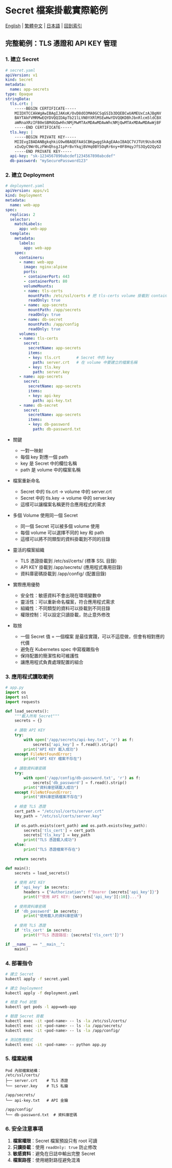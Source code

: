 # Secret 檔案掛載實際範例

[English](../en/41_secret_file_mount_example.md) | [繁體中文](../zh-tw/41_secret_file_mount_example.md) | [日本語](../ja/41_secret_file_mount_example.md) | [回到索引](../README.md)

## 完整範例：TLS 憑證和 API KEY 管理

### 1. 建立 Secret

```yaml
# secret.yaml
apiVersion: v1
kind: Secret
metadata:
  name: app-secrets
type: Opaque
stringData:
  tls.crt: |
    -----BEGIN CERTIFICATE-----
    MIIDXTCCAkWgAwIBAgIJAKoK/OvD8dO3MA0GCSqGSIb3DQEBCwUAMEUxCzAJBgNV
    BAYTAkFVMRMwEQYDVQQIDApTb21lLVN0YXRlMSEwHwYDVQQKDBhJbnRlcm5ldCBX
    aWRnaXRzIFB0eSBMdGQwHhcNMjMwMTAxMDAwMDAwWhcNMjQwMTAxMDAwMDAwWjBF
    -----END CERTIFICATE-----
  tls.key: |
    -----BEGIN PRIVATE KEY-----
    MIIEvgIBADANBgkqhkiG9w0BAQEFAASCBKgwggSkAgEAAoIBAQC7VJTUt9Us8cKB
    xIuQyC9Wr0LzFWnQhsgJ1pPrBvYkqjBVHq0BYSOqRr6ny+0F8HqyJfS3QyQ2QyQ2
    -----END PRIVATE KEY-----
  api-key: "sk-1234567890abcdef1234567890abcdef"
  db-password: "mySecurePassword123"
```

### 2. 建立 Deployment

```yaml
# deployment.yaml
apiVersion: apps/v1
kind: Deployment
metadata:
  name: web-app
spec:
  replicas: 2
  selector:
    matchLabels:
      app: web-app
  template:
    metadata:
      labels:
        app: web-app
    spec:
      containers:
      - name: web-app
        image: nginx:alpine
        ports:
        - containerPort: 443
        - containerPort: 80
        volumeMounts:
        - name: tls-certs
          mountPath: /etc/ssl/certs # 把 tls-certs volume 掛載到 container 的 /etc/ssl/certs 目錄
          readOnly: true
        - name: app-secrets
          mountPath: /app/secrets
          readOnly: true
        - name: db-secret
          mountPath: /app/config
          readOnly: true
      volumes:
      - name: tls-certs
        secret:
          secretName: app-secrets
          items:
          - key: tls.crt       # Secret 中的 key
            path: server.crt   # 在 volume 中要建立的檔案名稱
          - key: tls.key
            path: server.key
      - name: app-secrets
        secret:
          secretName: app-secrets
          items:
          - key: api-key
            path: api-key.txt
      - name: db-secret
        secret:
          secretName: app-secrets
          items:
          - key: db-password
            path: db-password.txt
```
- 關鍵
  - 一對一映射
  - 每個 key 對應一個 path
  - key 是 Secret 中的欄位名稱
  - path 是 volume 中的檔案名稱

- 檔案重新命名
  - Secret 中的 tls.crt → volume 中的 server.crt
  - Secret 中的 tls.key → volume 中的 server.key
  - 這樣可以讓檔案名稱更符合應用程式的需求

- 多個 Volume 使用同一個 Secret
  - 同一個 Secret 可以被多個 volume 使用
  - 每個 volume 可以選擇不同的 key 和 path
  - 這樣可以將不同類型的資料掛載到不同的目錄

- 靈活的檔案組織
  - TLS 憑證掛載到 /etc/ssl/certs/ (標準 SSL 目錄)
  - API KEY 掛載到 /app/secrets/ (應用程式專用目錄)
  - 資料庫密碼掛載到 /app/config/ (配置目錄)

- 實際應用優勢
  - 安全性：敏感資料不會出現在環境變數中
  - 靈活性：可以重新命名檔案，符合應用程式需求
  - 組織性：不同類型的資料可以掛載到不同目錄
  - 權限控制：可以設定只讀掛載，防止意外修改

- 取捨
  - 一個 Secret 值 = 一個檔案 是最佳實踐，可以不這麼做，但會有相對應的代價
  - 避免在 Kubernetes spec 中寫複雜指令
  - 保持配置的簡潔性和可維護性
  - 讓應用程式負責處理配置的組合

### 3. 應用程式讀取範例

```python
# app.py
import os
import ssl
import requests

def load_secrets():
    """載入所有 Secret"""
    secrets = {}
    
    # 讀取 API KEY
    try:
        with open('/app/secrets/api-key.txt', 'r') as f:
            secrets['api_key'] = f.read().strip()
        print("API KEY 載入成功")
    except FileNotFoundError:
        print("API KEY 檔案不存在")
    
    # 讀取資料庫密碼
    try:
        with open('/app/config/db-password.txt', 'r') as f:
            secrets['db_password'] = f.read().strip()
        print("資料庫密碼載入成功")
    except FileNotFoundError:
        print("資料庫密碼檔案不存在")
    
    # 檢查 TLS 憑證
    cert_path = "/etc/ssl/certs/server.crt"
    key_path = "/etc/ssl/certs/server.key"
    
    if os.path.exists(cert_path) and os.path.exists(key_path):
        secrets['tls_cert'] = cert_path
        secrets['tls_key'] = key_path
        print("TLS 憑證載入成功")
    else:
        print("TLS 憑證檔案不存在")
    
    return secrets

def main():
    secrets = load_secrets()
    
    # 使用 API KEY
    if 'api_key' in secrets:
        headers = {"Authorization": f"Bearer {secrets['api_key']}"}
        print(f"使用 API KEY: {secrets['api_key'][:10]}...")
    
    # 使用資料庫密碼
    if 'db_password' in secrets:
        print("使用載入的資料庫密碼")
    
    # 使用 TLS 憑證
    if 'tls_cert' in secrets:
        print(f"TLS 憑證路徑: {secrets['tls_cert']}")

if __name__ == "__main__":
    main()
```

### 4. 部署指令

```bash
# 建立 Secret
kubectl apply -f secret.yaml

# 建立 Deployment
kubectl apply -f deployment.yaml

# 檢查 Pod 狀態
kubectl get pods -l app=web-app

# 驗證 Secret 掛載
kubectl exec -it <pod-name> -- ls -la /etc/ssl/certs/
kubectl exec -it <pod-name> -- ls -la /app/secrets/
kubectl exec -it <pod-name> -- ls -la /app/config/

# 測試應用程式
kubectl exec -it <pod-name> -- python app.py
```

### 5. 檔案結構

```
Pod 內部檔案結構：
/etc/ssl/certs/
├── server.crt    # TLS 憑證
└── server.key    # TLS 私鑰

/app/secrets/
└── api-key.txt   # API 金鑰

/app/config/
└── db-password.txt  # 資料庫密碼
```

### 6. 安全注意事項

1. **檔案權限**：Secret 檔案預設只有 root 可讀
2. **只讀掛載**：使用 `readOnly: true` 防止修改
3. **敏感資料**：避免在日誌中輸出完整 Secret
4. **檔案路徑**：使用絕對路徑避免混淆
